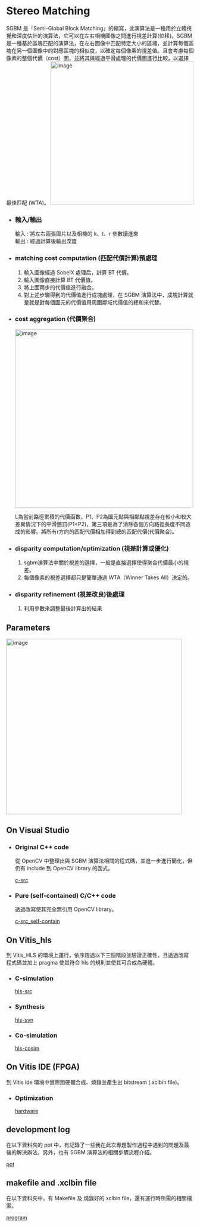 # Stereo Matching
SGBM 是「Semi-Global Block Matching」的縮寫，此演算法是一種用於立體視覺和深度估計的演算法，它可以在左右相機圖像之間進行視差計算(位移)。SGBM 是一種基於區塊匹配的演算法，在左右圖像中匹配特定大小的區塊，並計算每個區塊在另一個圖像中的對應區塊的相似度，以確定每個像素的視差值。且會考慮每個像素的整個代價（cost）圖，並將其與經過平滑處理的代價圖進行比較，以選擇最佳匹配 (WTA)。
    <img width="384" alt="image" src="https://github.com/bol-edu/robotics-computing/assets/99881755/c4eaf86f-6ba9-4b8d-9fb2-3d9dff1056ec">

- ### 輸入/輸出
    輸入 : 將左右兩張圖片以及相機的 k、t、r 參數讀進來     
    輸出 : 經過計算後輸出深度
- ### matching cost computation (匹配代價計算)預處理
    1. 輸入圖像經過 SobelX 處理后，計算 BT 代價。
    2. 輸入圖像直接計算 BT 代價值。
    3. 將上面兩步的代價值進行融合。
    4. 對上述步驟得到的代價值進行成塊處理，在 SGBM 演算法中，成塊計算就是就是對每個圖元的代價值用周圍鄰域代價值的總和來代替。
- ### cost aggregation (代價聚合) 
    <img width="478" alt="image" src="https://github.com/bol-edu/robotics-computing/assets/99881755/28a0837d-21b5-400c-8393-a4e6eafb9c6f">


    L為當前路徑累積的代價函數，P1、P2為圖元點與相鄰點視差存在較小和較大差異情況下的平滑懲罰(P1<P2)，第三項是為了消除各個方向路徑長度不同造成的影響。將所有r方向的匹配代價相加得到總的匹配代價(代價聚合)。
- ### disparity computation/optimization (視差計算或優化)
    1. sgbm演算法中關於視差的選擇，一般是直接選擇使得聚合代價最小的視差。
    2. 每個像素的視差選擇都只是簡單通過 WTA（Winner Takes All）決定的。
- ### disparity refinement (視差改良)後處理
    1. 利用參數來調整最後計算出的結果

## Parameters
   <img width="471" alt="image" src="https://github.com/bol-edu/robotics-computing/assets/99881755/f8483508-672a-46dc-9348-c79b68d3ce55">

## On Visual Studio
- ### Original C++ code
    從 OpenCV 中整理出與 SGBM 演算法相關的程式碼，並進一步進行簡化，但仍有 include 到 OpenCV library 的函式。
    
    [c-src](https://github.com/bol-edu/robotics-computing/tree/main/SGBM/c-src)

- ### Pure (self-contained) C/C++ code
    透過改寫使其完全無引用 OpenCV library。
    
    [c-src_self-contain](https://github.com/bol-edu/robotics-computing/tree/main/SGBM/c-src_self-contain)

## On Vitis_hls
   到 Vitis_HLS 的環境上運行，依序跑過以下三個階段並驗證正確性，且透過改寫程式碼並加上 pragma 使其符合 hls 的規則並使其可合成為硬體。
- ### C-simulation
    [hls-src](https://github.com/bol-edu/robotics-computing/tree/main/SGBM/hls-src)

- ### Synthesis
    [hls-syn](https://github.com/bol-edu/robotics-computing/tree/main/SGBM/hls-syn)

- ### Co-simulation
    [hls-cosim](https://github.com/bol-edu/robotics-computing/tree/main/SGBM/hls-cosim)

## On Vitis IDE (FPGA)
   到 Vitis ide 環境中實際跑硬體合成、燒錄並產生出 bitstream (.xclbin file)。
- ### Optimization
    [hardware](https://github.com/bol-edu/robotics-computing/tree/main/SGBM/hardware)
    
## development log
在以下資料夾的 ppt 中，有記錄了一些我在此次專題製作過程中遇到的問題及最後的解決辦法，另外，也有 SGBM 演算法的相關步驟流程介紹。
    
   [ppt](https://github.com/bol-edu/robotics-computing/tree/main/SGBM/ppt)
    
## makefile and .xclbin file
在以下資料夾中，有 Makefile 及 燒錄好的 xclbin file，還有運行時所需的相關檔案。
   
   [program](https://github.com/bol-edu/robotics-computing/tree/main/SGBM/program)




